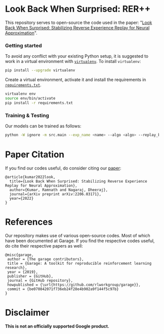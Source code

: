 # Look Back When Surprised: RER++


This repository serves to open-source the code used in the paper: "[Look Back When Surprised: Stabilizing Reverse Experience Replay for Neural Approximation](https://arxiv.org/abs/2206.03171)".

### Getting started

To avoid any conflict with your existing Python setup, it is suggested to work in a virtual environment with [`virtualenv`](https://docs.python-guide.org/dev/virtualenvs/). To install `virtualenv`:
```bash
pip install --upgrade virtualenv
```
Create a virtual environment, activate it and install the requirements in [`requirements.txt`](requirements.txt).
```bash
virtualenv env
source env/bin/activate
pip install -r requirements.txt
```

### Training & Testing

Our models can be trained as follows:
```bash
python -W ignore -m src.main --exp_name <name> --algo <algo> --replay_buffer_sampler <replay_buffer_choice> --env <env_name> --train --seed $1 --snapshot_dir $2
```

# Paper Citation

If you find our codes useful, do consider citing our [paper](https://arxiv.org/abs/2206.03171):
```
@article{kumar2022look,
  title={Look Back When Surprised: Stabilizing Reverse Experience Replay for Neural Approximation},
  author={Kumar, Ramnath and Nagaraj, Dheeraj},
  journal={arXiv preprint arXiv:2206.03171},
  year={2022}
}
```

# References

Our repository makes use of various open-source codes. Most of which have been documented at Garage. If you find the respective codes useful, do cite their respective papers as well:

```
@misc{garage,
 author = {The garage contributors},
 title = {Garage: A toolkit for reproducible reinforcement learning research},
 year = {2019},
 publisher = {GitHub},
 journal = {GitHub repository},
 howpublished = {\url{https://github.com/rlworkgroup/garage}},
 commit = {be070842071f736eb24f28e4b902a9f144f5c97b}
}
```

# Disclaimer

**This is not an officially supported Google product.**
